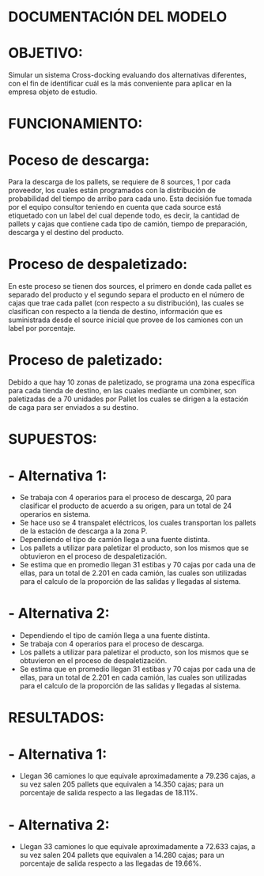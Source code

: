 # DOCUMENTACIÓN DEL MODELO 

# OBJETIVO:

Simular un sistema Cross-docking evaluando dos alternativas diferentes, con el fin de identificar cuál es la más conveniente para aplicar en la empresa objeto de estudio. 

# FUNCIONAMIENTO:

# Poceso de descarga: 
Para la descarga de los pallets, se requiere de 8 sources, 1 por cada proveedor, los cuales están programados con la distribución de probabilidad del tiempo de arribo para cada uno. Esta decisión fue tomada por el equipo consultor teniendo en cuenta que cada source está etiquetado con un label del cual depende todo, es decir, la cantidad de pallets y cajas que contiene cada tipo de camión, tiempo de preparación, descarga y el destino del producto.

# Proceso de despaletizado:
En este proceso se tienen dos sources, el primero en donde cada pallet es separado del producto y el segundo separa el producto en el número de cajas que trae cada pallet (con respecto a su distribución), las cuales se clasifican con respecto a la tienda de destino, información que es suministrada desde el source inicial que provee de los camiones con un label por porcentaje.

# Proceso de paletizado: 
Debido a que hay 10 zonas de paletizado, se programa una zona específica para cada tienda de destino, en las cuales mediante un combiner, son paletizadas de a 70 unidades por Pallet los cuales se dirigen a la estación de caga para ser enviados a su destino.

# SUPUESTOS: 

# - Alternativa 1: 
- Se trabaja con 4 operarios para el proceso de descarga, 20 para clasificar el producto de acuerdo a su origen, para un total de 24 operarios en sistema. 
- Se hace uso se 4 transpalet eléctricos, los cuales transportan los pallets de la estación de descarga a la zona P.
- Dependiendo el tipo de camión llega a una fuente distinta.
- Los pallets a utilizar para paletizar el producto, son los mismos que se obtuvieron en el proceso de despaletización.
- Se estima que en promedio llegan 31 estibas y 70 cajas por cada una de ellas, para un total de 2.201 en cada camión, las cuales son utilizadas para el calculo de la proporción de las salidas y llegadas al sistema. 
# - Alternativa 2:
- Dependiendo el tipo de camión llega a una fuente distinta.
- Se trabaja con 4 operarios para el proceso de descarga.
- Los pallets a utilizar para paletizar el producto, son los mismos que se obtuvieron en el proceso de despaletización.
- Se estima que en promedio llegan 31 estibas y 70 cajas por cada una de ellas, para un total de 2.201 en cada camión, las cuales son utilizadas para el calculo de la proporción de las salidas y llegadas al sistema. 

# RESULTADOS:

# - Alternativa 1: 
- Llegan 36 camiones lo que equivale aproximadamente a 79.236 cajas, a su vez salen 205 pallets que equivalen a 14.350 cajas; para un porcentaje de salida respecto a las llegadas de 18.11%.
# - Alternativa 2:
- Llegan 33 camiones lo que equivale aproximadamente a 72.633 cajas, a su vez salen 204 pallets que equivalen a 14.280 cajas; para un porcentaje de salida respecto a las llegadas de 19.66%.




